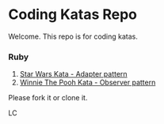 # Coding Katas Repo
Welcome. This repo is for coding katas.

###  Ruby
1. [Star Wars Kata - Adapter pattern](https://github.com/lcuevastodoit/katas/blob/main/Ruby/star_wars_level_1/readme.md#star-wars-level-1)
2. [Winnie The Pooh Kata - Observer pattern](https://github.com/lcuevastodoit/katas/tree/main/Ruby/winnie_the_pooh#winnie-the-pooh)

Please fork it or clone it.

LC
